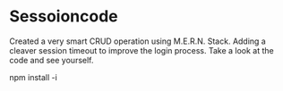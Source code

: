 # Sessoioncode
Created a very smart CRUD operation using M.E.R.N. Stack.  Adding a cleaver session timeout to improve the login process. Take a look at the code and see yourself. 

npm install -i

